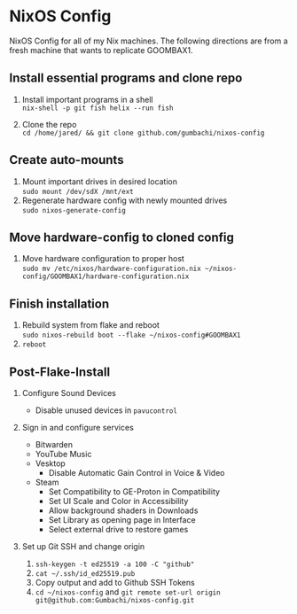 # NixOS Config

NixOS Config for all of my Nix machines. The following directions are from a
fresh machine that wants to replicate GOOMBAX1.

## Install essential programs and clone repo

1. Install important programs in a shell\
   `nix-shell -p git fish helix --run fish`

2. Clone the repo\
   `cd /home/jared/ && git clone github.com/gumbachi/nixos-config`

## Create auto-mounts

1. Mount important drives in desired location\
   `sudo mount /dev/sdX /mnt/ext`
2. Regenerate hardware config with newly mounted drives\
   `sudo nixos-generate-config`

## Move hardware-config to cloned config

1. Move hardware configuration to proper host\
   `sudo mv /etc/nixos/hardware-configuration.nix ~/nixos-config/GOOMBAX1/hardware-configuration.nix`

## Finish installation

1. Rebuild system from flake and reboot\
   `sudo nixos-rebuild boot --flake ~/nixos-config#GOOMBAX1`
2. `reboot`

## Post-Flake-Install

1. Configure Sound Devices
   - Disable unused devices in `pavucontrol`

2. Sign in and configure services
   - Bitwarden
   - YouTube Music
   - Vesktop
      - Disable Automatic Gain Control in Voice & Video
   - Steam
      - Set Compatibility to GE-Proton in Compatibility
      - Set UI Scale and Color in Accessibility
      - Allow background shaders in Downloads
      - Set Library as opening page in Interface
      - Select external drive to restore games

3. Set up Git SSH and change origin

   1. `ssh-keygen -t ed25519 -a 100 -C "github"`
   2. `cat ~/.ssh/id_ed25519.pub`
   3. Copy output and add to Github SSH Tokens
   4. `cd ~/nixos-config` and
      `git remote set-url origin git@github.com:Gumbachi/nixos-config.git`
